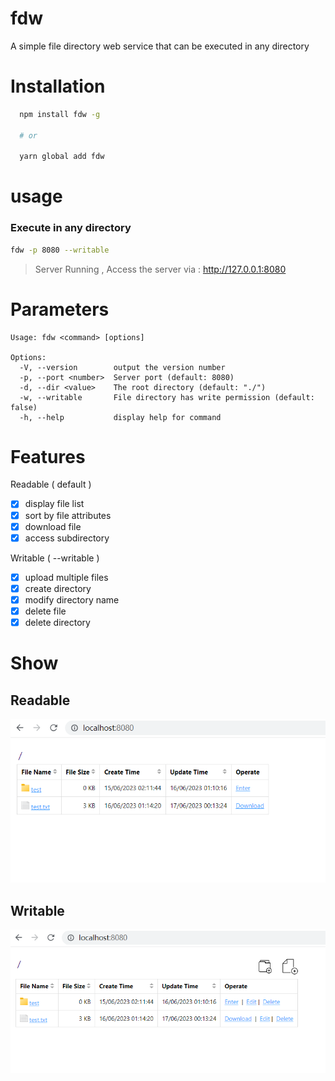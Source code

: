 
# fdw

 A simple file directory web service that can be executed in any directory

# Installation

```sh
  npm install fdw -g

  # or

  yarn global add fdw

```

# usage

### Execute in any directory
  
  ```sh
  fdw -p 8080 --writable
  ```

  > Server Running , Access the server via : http://127.0.0.1:8080

# Parameters

  ```text
  Usage: fdw <command> [options]

  Options:
    -V, --version        output the version number
    -p, --port <number>  Server port (default: 8080)
    -d, --dir <value>    The root directory (default: "./")
    -w, --writable       File directory has write permission (default: false)
    -h, --help           display help for command

  ```

# Features

Readable ( default )
- [x] display file list
- [x] sort by file attributes
- [x] download file
- [x] access subdirectory 

Writable ( --writable )
- [x] upload multiple files
- [x] create directory
- [x] modify directory name
- [x] delete file
- [x] delete directory

# Show
## Readable
![](./s1.png)

## Writable
![](./s2.png)

